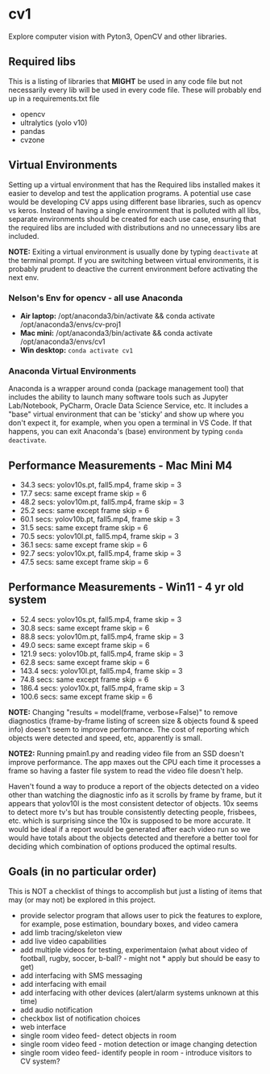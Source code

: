 # cv1

Explore computer vision with Pyton3, OpenCV and other libraries.

## Required libs

This is a listing of libraries that **MIGHT** be used in any code file but not necessarily every lib will be used in every code file. These will probably end up in a requirements.txt file

* opencv
* ultralytics (yolo v10)
* pandas
* cvzone

## Virtual Environments

Setting up a virtual environment that has the Required libs installed makes it easier to develop and test the application programs. A potential use case would be developing CV apps using different base libraries, such as opencv vs keros. Instead of  having a single environment that is polluted with all libs, separate environments should be created for each use case, ensuring that the required libs are included with distributions and no unnecessary libs are included.

**NOTE:** Exiting a virtual environment is usually done by typing `deactivate` at the terminal prompt. If you are switching between virtual environments, it is probably prudent to deactive the current environment before activating the next env.

### Nelson's Env for opencv - all use Anaconda

* **Air laptop:** /opt/anaconda3/bin/activate && conda activate /opt/anaconda3/envs/cv-proj1
* **Mac mini:** /opt/anaconda3/bin/activate && conda activate /opt/anaconda3/envs/cv1
* **Win desktop:** `conda activate cv1` 

### Anaconda Virtual Environments

Anaconda is a wrapper around conda (package management tool) that includes the ability to launch many software tools such as Jupyter Lab/Notebook, PyCharm, Oracle Data Science Service, etc. It includes a "base" virtual environment that can be 'sticky' and show up where you don't expect it, for example, when you open a terminal in VS Code. If that happens, you can exit Anaconda's (base) environment by typing `conda deactivate`.

## Performance Measurements - Mac Mini M4

* 34.3 secs: yolov10s.pt, fall5.mp4, frame skip = 3
* 17.7 secs: same except frame skip = 6
* 48.2 secs: yolov10m.pt, fall5.mp4, frame skip = 3
* 25.2 secs: same except frame skip = 6
* 60.1 secs: yolov10b.pt, fall5.mp4, frame skip = 3
* 31.5 secs: same except frame skip = 6
* 70.5 secs: yolov10l.pt, fall5.mp4, frame skip = 3
* 36.1 secs: same except frame skip = 6
* 92.7 secs: yolov10x.pt, fall5.mp4, frame skip = 3
* 47.5 secs: same except frame skip = 6

## Performance Measurements - Win11 - 4 yr old system

* 52.4 secs: yolov10s.pt, fall5.mp4, frame skip = 3
* 30.8 secs: same except frame skip = 6
* 88.8 secs: yolov10m.pt, fall5.mp4, frame skip = 3
* 49.0 secs: same except frame skip = 6
* 121.9 secs: yolov10b.pt, fall5.mp4, frame skip = 3
* 62.8 secs: same except frame skip = 6
* 143.4 secs: yolov10l.pt, fall5.mp4, frame skip = 3
* 74.8 secs: same except frame skip = 6
* 186.4 secs: yolov10x.pt, fall5.mp4, frame skip = 3
* 100.6 secs: same except frame skip = 6

**NOTE:** Changing "results = model(frame, verbose=False)" to remove diagnostics (frame-by-frame listing of screen size & objects found & speed info) doesn't seem to improve performance. The cost of reporting which objects were detected and speed, etc, apparently is small.

**NOTE2:** Running pmain1.py and reading video file from an SSD doesn't improve performance. The app maxes out the CPU each time it processes a frame so having a faster file system to read the video file doesn't help.

Haven't found a way to produce a report of the objects detected on a video other than watching the diagnostic info as it scrolls by frame by frame, but it appears that yolov10l is the most consistent detector of objects. 10x seems to detect more tv's but has trouble consistently detecting people, frisbees, etc. which is surprising since the 10x is supposed to be more accurate. It would be ideal if a report would be generated after each video run so we would have totals about the objects detected and therefore a better tool for deciding which combination of options produced the optimal results.

## Goals (in no particular order)

This is NOT a checklist of things to accomplish but just a listing of items that may (or may not) be explored in this project.

* provide selector program that allows user to pick the features to explore, for example, pose estimation, boundary boxes, and video camera
* add limb tracing/skeleton view
* add live video capabilities
* add multiple videos for testing, experimentaion (what about video of football, rugby, soccer, b-ball? - might not *   apply but should be easy to get)
* add interfacing with SMS messaging
* add interfacing with email
* add interfacing with other devices (alert/alarm systems unknown at this time)
* add audio notification
* checkbox list of notification choices
* web interface
* single room video feed- detect objects in room
* single room video feed - motion detection or image changing detection
* single room video feed- identify people in room - introduce visitors to CV system?
